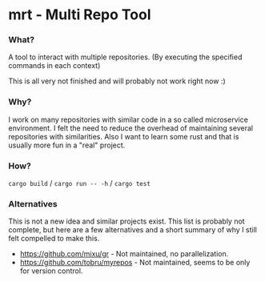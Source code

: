 # mrt - Multi Repo Tool

### What?

A tool to interact with multiple repositories.
(By executing the specified commands in each context)

This is all very not finished and will probably not work right now :)

### Why?

I work on many repositories with similar code in a so called microservice environment. 
I felt the need to reduce the overhead of maintaining several repositories with similarities.
Also I want to learn some rust and that is usually more fun in a "real" project.

### How?

`cargo build` / `cargo run -- -h` / `cargo test`


### Alternatives

This is not a new idea and similar projects exist.
This list is probably not complete, but here are a few alternatives and a short summary of why I still felt compelled to make this.

- https://github.com/mixu/gr - Not maintained, no parallelization.
- https://github.com/tobru/myrepos - Not maintained, seems to be only for version control.
